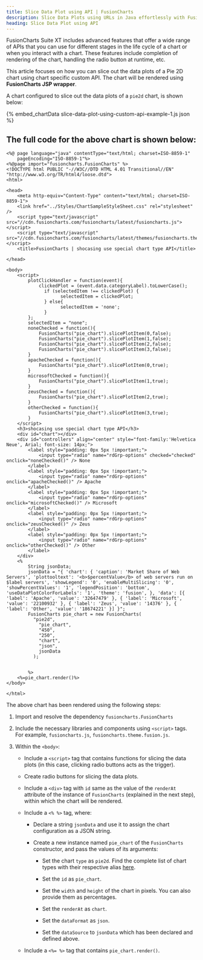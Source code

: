```yaml
---
title: Slice Data Plot using API | FusionCharts
description: Slice Data Plots using URLs in Java effortlessly with FusionCharts. Enhance your application's data visualization capabilities and performance. Find more info here.
heading: Slice Data Plot using API
---
```


FusionCharts Suite XT includes advanced features that offer a wide range of APIs that you can use for different stages in the life cycle of a chart or when you interact with a chart. These features include completion of rendering of the chart, handling the radio button at runtime, etc.

This article focuses on how you can slice out the data plots of a Pie 2D chart using chart specific custom API. The chart will be rendered using **FusionCharts JSP wrapper**. 

A chart configured to slice out the data plots of a `pie2d` chart, is shown below:

{% embed_chartData slice-data-plot-using-custom-api-example-1.js json %}

## The full code for the above chart is shown below:

```
<%@ page language="java" contentType="text/html; charset=ISO-8859-1"
    pageEncoding="ISO-8859-1"%>
<%@page import="fusioncharts.FusionCharts" %>
<!DOCTYPE html PUBLIC "-//W3C//DTD HTML 4.01 Transitional//EN" "http://www.w3.org/TR/html4/loose.dtd">
<html>

<head>
    <meta http-equiv="Content-Type" content="text/html; charset=ISO-8859-1">
    <link href="../Styles/ChartSampleStyleSheet.css" rel="stylesheet" />
    <script type="text/javascript" src="//cdn.fusioncharts.com/fusioncharts/latest/fusioncharts.js"></script>
    <script type="text/javascript" src="//cdn.fusioncharts.com/fusioncharts/latest/themes/fusioncharts.theme.fusion.js"></script>
    <title>FusionCharts | shocasing use special chart type API</title>

</head>

<body>
    <script>
        plotClickHandler = function(event){
            clickedPlot = (event.data.categoryLabel).toLowerCase();
              if (selectedItem !== clickedPlot) {
                    selectedItem = clickedPlot;
              } else{
                    selectedItem = 'none';
              }
        };
        selectedItem = "none";
        noneChecked = function(){
            FusionCharts("pie_chart").slicePlotItem(0,false);
            FusionCharts("pie_chart").slicePlotItem(1,false);
            FusionCharts("pie_chart").slicePlotItem(2,false);
            FusionCharts("pie_chart").slicePlotItem(3,false);
        }
        apacheChecked = function(){
            FusionCharts("pie_chart").slicePlotItem(0,true);
        }
        microsoftChecked = function(){
            FusionCharts("pie_chart").slicePlotItem(1,true);
        }
        zeusChecked = function(){
            FusionCharts("pie_chart").slicePlotItem(2,true);
        }
        otherChecked = function(){
            FusionCharts("pie_chart").slicePlotItem(3,true);
        }
    </script>
    <h3>shocasing use special chart type API</h3>
    <div id="chart"></div>
    <div id="controllers" align="center" style="font-family:'Helvetica Neue', Arial; font-size: 14px;">
        <label style="padding: 0px 5px !important;">
            <input type="radio" name="rdGrp-options" checked="checked" onclick="noneChecked()" /> None
        </label>
        <label style="padding: 0px 5px !important;">
            <input type="radio" name="rdGrp-options" onclick="apacheChecked()" /> Apache
        </label>
        <label style="padding: 0px 5px !important;">
            <input type="radio" name="rdGrp-options" onclick="microsoftChecked()" /> Microsoft
        </label>
        <label style="padding: 0px 5px !important;">
            <input type="radio" name="rdGrp-options" onclick="zeusChecked()" /> Zeus
        </label>
        <label style="padding: 0px 5px !important;">
            <input type="radio" name="rdGrp-options" onclick="otherChecked()" /> Other
        </label>
    </div>
    <%
        String jsonData;
        jsonData = "{ 'chart': { 'caption': 'Market Share of Web Servers', 'plottooltext': '<b>$percentValue</b> of web servers run on $label servers', 'showLegend': '0', 'enableMultiSlicing': '0', 'showPercentValues': '1', 'legendPosition': 'bottom', 'useDataPlotColorForLabels': '1', 'theme': 'fusion', }, 'data': [{ 'label': 'Apache', 'value': '32647479' }, { 'label': 'Microsoft', 'value': '22100932' }, { 'label': 'Zeus', 'value': '14376' }, { 'label': 'Other', 'value': '18674221' }] }";
        FusionCharts pie_chart = new FusionCharts(
          "pie2d",
            "pie_chart",
            "450", 
            "250",
            "chart",
            "json",
            jsonData                
          );
      
       
        %>
    <%=pie_chart.render()%>
</body>

</html>
```

The above chart has been rendered using the following steps:

1. Import and resolve the dependency `fusioncharts.FusionCharts`

2. Include the necessary libraries and components using `<script>` tags. For example, `fusioncharts.js`, `fusioncharts.theme.fusion.js`. 

3. Within the `<body>`: 

    * Include a `<script>` tag that contains functions for slicing the data plots (in this case, clicking radio buttons acts as the trigger).

    * Create radio buttons for slicing the data plots.

    * Include a `<div>` tag with `id` same as the value of the `renderAt` attribute of the instance of `FusionCharts` (explained in the next step), within which the chart will be rendered. 

    * Include a `<% %>` tag, where:

        * Declare a string `jsonData` and use it to assign the chart configuration as a JSON string.

        * Create a new instance named `pie_chart` of the `FusionCharts` constructor, and pass the values of its arguments:

            * Set the chart `type` as `pie2d`. Find the complete list of chart types with their respective alias [here](https://www.fusioncharts.com/dev/chart-guide/list-of-charts).

            * Set the `id` as `pie_chart`.

            * Set the `width` and `height` of the chart in pixels. You can also provide them as percentages.

            * Set the `renderAt` as `chart`.

            * Set the `dataFormat` as `json`.

            * Set the `dataSource` to `jsonData` which has been declared and defined above.

    * Include a `<%= %>` tag that contains `pie_chart.render()`.
